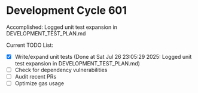 # Development Cycle 601

Accomplished: Logged unit test expansion in DEVELOPMENT_TEST_PLAN.md

Current TODO List:

- [x] Write/expand unit tests  (Done at Sat Jul 26 23:05:29 2025: Logged unit test expansion in DEVELOPMENT_TEST_PLAN.md)
- [ ] Check for dependency vulnerabilities
- [ ] Audit recent PRs
- [ ] Optimize gas usage